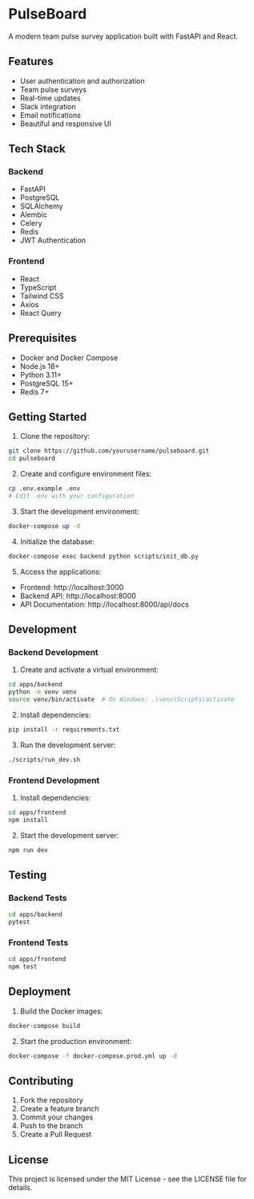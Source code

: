 # PulseBoard

A modern team pulse survey application built with FastAPI and React.

## Features

- User authentication and authorization
- Team pulse surveys
- Real-time updates
- Slack integration
- Email notifications
- Beautiful and responsive UI

## Tech Stack

### Backend
- FastAPI
- PostgreSQL
- SQLAlchemy
- Alembic
- Celery
- Redis
- JWT Authentication

### Frontend
- React
- TypeScript
- Tailwind CSS
- Axios
- React Query

## Prerequisites

- Docker and Docker Compose
- Node.js 18+
- Python 3.11+
- PostgreSQL 15+
- Redis 7+

## Getting Started

1. Clone the repository:
```bash
git clone https://github.com/yourusername/pulseboard.git
cd pulseboard
```

2. Create and configure environment files:
```bash
cp .env.example .env
# Edit .env with your configuration
```

3. Start the development environment:
```bash
docker-compose up -d
```

4. Initialize the database:
```bash
docker-compose exec backend python scripts/init_db.py
```

5. Access the applications:
- Frontend: http://localhost:3000
- Backend API: http://localhost:8000
- API Documentation: http://localhost:8000/api/docs

## Development

### Backend Development

1. Create and activate a virtual environment:
```bash
cd apps/backend
python -m venv venv
source venv/bin/activate  # On Windows: .\venv\Scripts\activate
```

2. Install dependencies:
```bash
pip install -r requirements.txt
```

3. Run the development server:
```bash
./scripts/run_dev.sh
```

### Frontend Development

1. Install dependencies:
```bash
cd apps/frontend
npm install
```

2. Start the development server:
```bash
npm run dev
```

## Testing

### Backend Tests
```bash
cd apps/backend
pytest
```

### Frontend Tests
```bash
cd apps/frontend
npm test
```

## Deployment

1. Build the Docker images:
```bash
docker-compose build
```

2. Start the production environment:
```bash
docker-compose -f docker-compose.prod.yml up -d
```

## Contributing

1. Fork the repository
2. Create a feature branch
3. Commit your changes
4. Push to the branch
5. Create a Pull Request

## License

This project is licensed under the MIT License - see the LICENSE file for details.
